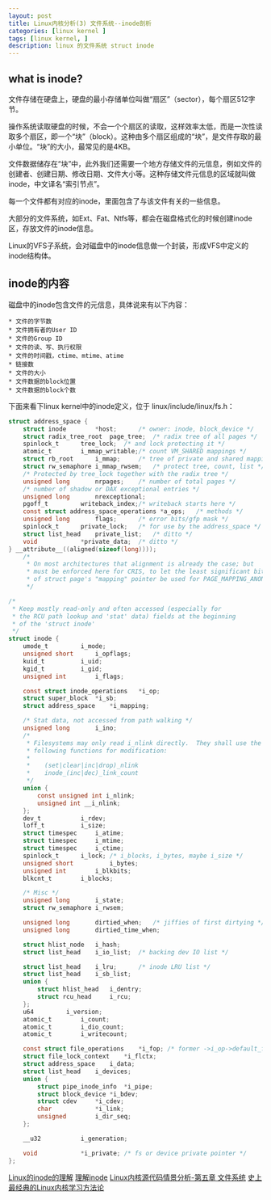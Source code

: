 ```yaml
---
layout: post
title: Linux内核分析(3) 文件系统--inode剖析
categories: [linux kernel ]
tags: [linux kernel, ]
description: linux 的文件系统 struct inode
---
```



## what is inode?

文件存储在硬盘上，硬盘的最小存储单位叫做“扇区”（sector），每个扇区512字节。

操作系统读取硬盘的时候，不会一个个扇区的读取，这样效率太低，而是一次性读取多个扇区，即一个“块”（block）。这种由多个扇区组成的“块”，是文件存取的最小单位。“块”的大小，最常见的是4KB。

文件数据储存在“块”中，此外我们还需要一个地方存储文件的元信息，例如文件的创建者、创建日期、修改日期、文件大小等。这种存储文件元信息的区域就叫做inode，中文译名“索引节点”。

每一个文件都有对应的inode，里面包含了与该文件有关的一些信息。

大部分的文件系统，如Ext、Fat、Ntfs等，都会在磁盘格式化的时候创建inode区，存放文件的inode信息。

Linux的VFS子系统，会对磁盘中的inode信息做一个封装，形成VFS中定义的inode结构体。

## inode的内容

磁盘中的inode包含文件的元信息，具体说来有以下内容：

```
* 文件的字节数
* 文件拥有者的User ID
* 文件的Group ID
* 文件的读、写、执行权限
* 文件的时间戳，ctime、mtime、atime
* 链接数
* 文件的大小
* 文件数据的block位置
* 文件数据的block个数
```

下面来看下linux kernel中的inode定义，位于 linux/include/linux/fs.h：

```c
struct address_space {
	struct inode		*host;		/* owner: inode, block_device */
	struct radix_tree_root	page_tree;	/* radix tree of all pages */
	spinlock_t		tree_lock;	/* and lock protecting it */
	atomic_t		i_mmap_writable;/* count VM_SHARED mappings */
	struct rb_root		i_mmap;		/* tree of private and shared mappings */
	struct rw_semaphore	i_mmap_rwsem;	/* protect tree, count, list */
	/* Protected by tree_lock together with the radix tree */
	unsigned long		nrpages;	/* number of total pages */
	/* number of shadow or DAX exceptional entries */
	unsigned long		nrexceptional;
	pgoff_t			writeback_index;/* writeback starts here */
	const struct address_space_operations *a_ops;	/* methods */
	unsigned long		flags;		/* error bits/gfp mask */
	spinlock_t		private_lock;	/* for use by the address_space */
	struct list_head	private_list;	/* ditto */
	void			*private_data;	/* ditto */
} __attribute__((aligned(sizeof(long))));
	/*
	 * On most architectures that alignment is already the case; but
	 * must be enforced here for CRIS, to let the least significant bit
	 * of struct page's "mapping" pointer be used for PAGE_MAPPING_ANON.
	 */

/*
 * Keep mostly read-only and often accessed (especially for
 * the RCU path lookup and 'stat' data) fields at the beginning
 * of the 'struct inode'
 */
struct inode {
	umode_t			i_mode;
	unsigned short		i_opflags;
	kuid_t			i_uid;
	kgid_t			i_gid;
	unsigned int		i_flags;

	const struct inode_operations	*i_op;
	struct super_block	*i_sb;
	struct address_space	*i_mapping;

	/* Stat data, not accessed from path walking */
	unsigned long		i_ino;
	/*
	 * Filesystems may only read i_nlink directly.  They shall use the
	 * following functions for modification:
	 *
	 *    (set|clear|inc|drop)_nlink
	 *    inode_(inc|dec)_link_count
	 */
	union {
		const unsigned int i_nlink;
		unsigned int __i_nlink;
	};
	dev_t			i_rdev;
	loff_t			i_size;
	struct timespec		i_atime;
	struct timespec		i_mtime;
	struct timespec		i_ctime;
	spinlock_t		i_lock;	/* i_blocks, i_bytes, maybe i_size */
	unsigned short          i_bytes;
	unsigned int		i_blkbits;
	blkcnt_t		i_blocks;

	/* Misc */
	unsigned long		i_state;
	struct rw_semaphore	i_rwsem;

	unsigned long		dirtied_when;	/* jiffies of first dirtying */
	unsigned long		dirtied_time_when;

	struct hlist_node	i_hash;
	struct list_head	i_io_list;	/* backing dev IO list */

	struct list_head	i_lru;		/* inode LRU list */
	struct list_head	i_sb_list;
	union {
		struct hlist_head	i_dentry;
		struct rcu_head		i_rcu;
	};
	u64			i_version;
	atomic_t		i_count;
	atomic_t		i_dio_count;
	atomic_t		i_writecount;

	const struct file_operations	*i_fop;	/* former ->i_op->default_file_ops */
	struct file_lock_context	*i_flctx;
	struct address_space	i_data;
	struct list_head	i_devices;
	union {
		struct pipe_inode_info	*i_pipe;
		struct block_device	*i_bdev;
		struct cdev		*i_cdev;
		char			*i_link;
		unsigned		i_dir_seq;
	};

	__u32			i_generation;

	void			*i_private; /* fs or device private pointer */
};
```

[Linux的inode的理解](http://www.cnblogs.com/itech/archive/2012/05/15/2502284.html)
[理解inode](http://www.ruanyifeng.com/blog/2011/12/inode.html)
[Linux内核源代码情景分析-第五章 文件系统](http://blog.sina.com.cn/s/blog_6b94d5680101vfqv.html)
[史上最经典的Linux内核学习方法论](http://blog.chinaunix.net/uid-26258259-id-3783679.html)
